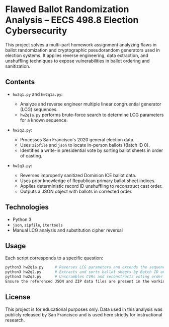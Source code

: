 # Flawed Ballot Randomization Analysis – EECS 498.8 Election Cybersecurity

This project solves a multi-part homework assignment analyzing flaws in ballot randomization and cryptographic pseudorandom generators used in election systems. It applies reverse engineering, data extraction, and unshuffling techniques to expose vulnerabilities in ballot ordering and sanitization.

## Contents

- `hw2q1.py` and `hw2q1a.py`:  
  - Analyze and reverse engineer multiple linear congruential generator (LCG) sequences.
  - `hw2q1a.py` performs brute-force search to determine LCG parameters for a known sequence.

- `hw2q2.py`:  
  - Processes San Francisco's 2020 general election data.
  - Uses `zipfile` and `json` to locate in-person ballots (Batch ID 0).
  - Identifies a write-in presidential vote by sorting ballot sheets in order of casting.

- `hw2q3.py`:  
  - Reverses improperly sanitized Dominion ICE ballot data.
  - Uses prior knowledge of Republican primary ballot sheet indices.
  - Applies deterministic record ID unshuffling to reconstruct cast order.
  - Outputs a JSON object with ballots in corrected order.

## Technologies

- Python 3
- `json`, `zipfile`, `itertools`
- Manual LCG analysis and substitution cipher reversal

## Usage

Each script corresponds to a specific question:
```bash
python3 hw2q1a.py     # Reverses LCG parameters and extends the sequence
python3 hw2q2.py      # Extracts and sorts ballot sheets by Batch ID and vote
python3 hw2q3.py      # Unscrambles CVRs and reconstructs voting order
Ensure the referenced JSON and ZIP data files are present in the working directory.
```

## License

This project is for educational purposes only. Data used in this analysis was publicly released by San Francisco and is used here strictly for instructional research.
